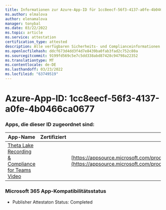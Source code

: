 ```yaml
---
title: Informationen zur Azure-App-ID für 1cc8eecf-56f3-4137-a0fe-4b0466ca0677
ms.author: elmalova
author: elenamalova
manager: tonybal
ms.date: 03/22/2022
ms.topic: article
ms.service: attestation
certification_type: attested
description: Alle verfügbaren Sicherheits- und Complianceinformationen für 1cc8eecf-56f3-4137-a0fe-4b0466ca0677.
ms.openlocfilehash: ddcf673d4dd3f4d7e8439ba0fab3fad2c752c80a
ms.sourcegitcommit: 9199fd569c5e7c5dd338abd87428c94798a22352
ms.translationtype: MT
ms.contentlocale: de-DE
ms.lasthandoff: 03/23/2022
ms.locfileid: "63749519"
---
```

# <a name="azure-app-id-1cc8eecf-56f3-4137-a0fe-4b0466ca0677"></a>Azure-App-ID: 1cc8eecf-56f3-4137-a0fe-4b0466ca0677


### <a name="apps-associated-with-this-id"></a>Apps, die dieser ID zugeordnet sind:
| **App-Name** | **Zertifiziert** | **Ansicht in AppSource** |
|--------------|---------------|-----------------------|
| [Theta Lake Recording &amp; Compliance for Teams Video](../forward/thetalake.thetalake_recording_and_compliance_for_teams.md) |  | [https://appsource.microsoft.com/product/office/thetalake.thetalake_recording_and_compliance_for_teams](https://appsource.microsoft.com/product/office/thetalake.thetalake_recording_and_compliance_for_teams) |

### <a name="microsoft-365-app-compliance-status"></a>Microsoft 365 App-Kompatibilitätsstatus
- Publisher Attestaton Status: Completed
